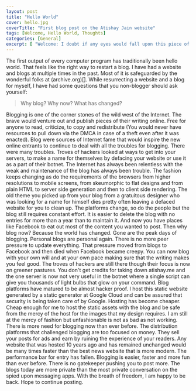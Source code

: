 ```yaml
---
layout: post
title: "Hello World"
cover: hello.jpg
coverTitle: "First blog post on the Atishay Jain website"
tags: [Welcome, Hello World, Thoughts]
categories: [General]
excerpt: [ "Welcome: I doubt if any eyes would fall upon this piece of writing. But if you do, I welcome you to this place. Please do fill out comments so that I know that you were here. Analytics just finds bots nowadays and the way it is going, we might have just bots to talk to all around us in the future. A human touch in the comments section would be very inspirational." ]
---
```


The first output of every computer program has traditionally been hello world. That feels like the right way to restart a blog. I have had a website and blogs at multiple times in the past. Most of it is safeguarded by the wonderful folks at (archive.org)[]. While resurrecting a website and a blog for myself, I have had some questions that you non-blogger should ask yourself:

> Why blog? Why now? What has changed?

Blogging is one of the corner stones of the wild west of the Internet. The brave would venture out and publish pieces of their writing online. Free for anyone to read, criticize, to copy and redistribute (You would never have resources to pull down via the DMCA in case of a theft even after it was enacted). Blog were sources of Internet fame that would inspire the new online entrants to continue to deal with all the troubles for blogging. There were many troubles. Troves of hackers looked at ways to get into your servers, to make a name for themselves by defacing your website or use it as a part of their botnet. The Internet has always been relentless with the weak and maintenance of the blog has always been trouble. The fashion keeps changing as do the requirements of the browsers from higher resolutions to mobile screens, from skeumorphic to flat designs and from plain HTML to server side generation and then to client side rendering. The old theme you picked up from your blog from a gratuitous designer who was looking for a name for himself dies pretty often leaving a defaced website for you to clean up. The platforms change, so do the people but the blog still requires constant effort. It is easier to delete the blog with no entries for more than a year than to maintain it. And now you have places like Facebook to eat out most of the content you wanted to post.
Then why blog now? Because the world has changed. Gone are the peak days of blogging. Personal blogs are personal again. There is no more peer pressure to update everything. That pressure moved from blogs to Facebook and then died when Facebook became creepy. You can now blog with your own will and at your own pace making sure that the writing makes you feel good. The troves of hackers are still there though their focus is now on greener pastures. You don't get credits for taking down atishay.me and the one server is now not very useful in the botnet where a single script can give you thousands of light bulbs that glow on your command. Blog platforms have matured to be almost hacker proof. I host this static website generated by a static generator at Google Cloud and can be assured that security is being taken care of by Google. Hosting has become cheaper. Cheap enough for me to host the static assets with the blog and be safe from the mercy of the host for the images that my design requires. I am still at the mercy of fashion but unfashionable is not as bad as not working.
There is more need for blogging now than ever before. The distribution platforms that challenged blogging are too focused on money. They sell your posts for ads and earn by ruining the experience of your readers. Any website that was hosted 10 years ago and has remained unchanged would be many times faster than the best news website that is more modern. The performance bar for entry has fallen. Blogging is easier, faster and more fun than ever before. There is no gatekeeper pushing you to post more. The blogs today are more private than the most private conversation on the spied upon messaging apps.
With the breath of freedom, I am happy to be back. Hope to continue posting.